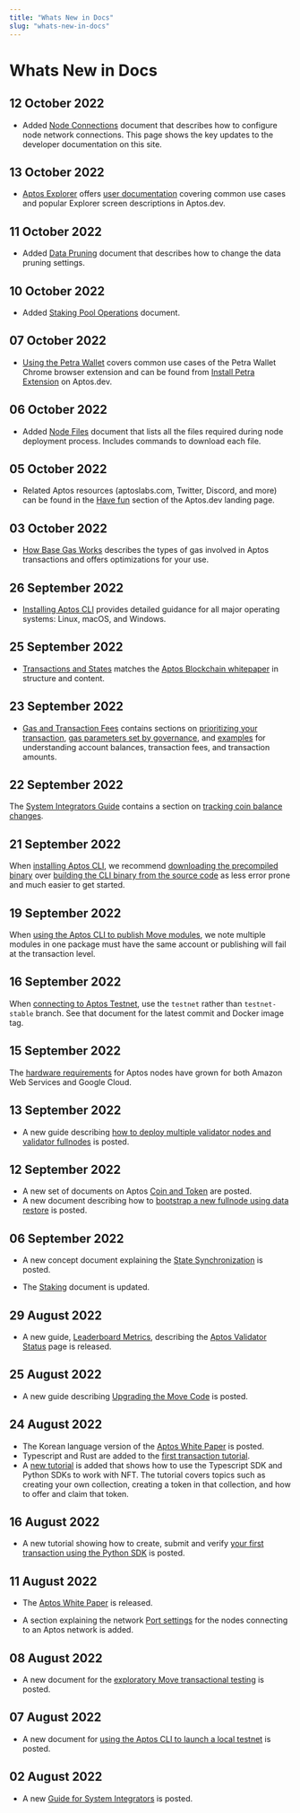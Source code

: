 ```yaml
---
title: "Whats New in Docs"
slug: "whats-new-in-docs"
---
```


# Whats New in Docs

## 12 October 2022

- Added [Node Connections](/docs/nodes/full-node/fullnode-network-connections.md) document that describes how to configure node network connections.
This page shows the key updates to the developer documentation on this site.

## 13 October 2022

- [Aptos Explorer](https://explorer.aptoslabs.com/) offers [user documentation](/docs/guides/use-aptos-explorer.md) covering common use cases and popular Explorer screen descriptions in Aptos.dev.

## 11 October 2022

- Added [Data Pruning](/docs/guides/data-pruning.md) document that describes how to change the data pruning settings.

## 10 October 2022

- Added [Staking Pool Operations](/docs/nodes/validator-node/operator/staking-pool-operations.md) document.

## 07 October 2022

- [Using the Petra Wallet](https://petra.app/docs/use) covers common use cases of the Petra Wallet Chrome browser extension and can be found from [Install Petra Extension](guides/install-petra-wallet.md) on Aptos.dev.

## 06 October 2022

- Added [Node Files](/docs/nodes/node-files-all-networks/node-files.md) document that lists all the files required during node deployment process. Includes commands to download each file.

## 05 October 2022

- Related Aptos resources (aptoslabs.com, Twitter, Discord, and more) can be found in the [Have fun](https://aptos.dev/#have-fun) section of the Aptos.dev landing page.

## 03 October 2022

- [How Base Gas Works](/docs/concepts/base-gas.md) describes the types of gas involved in Aptos transactions and offers optimizations for your use.

## 26 September 2022

- [Installing Aptos CLI](/docs/cli-tools/aptos-cli-tool/install-aptos-cli.md) provides detailed guidance for all major operating systems: Linux, macOS, and Windows.

## 25 September 2022

- [Transactions and States](/docs/concepts/basics-txns-states.md) matches the [Aptos Blockchain whitepaper](/docs/aptos-white-paper/index.md) in structure and content.

## 23 September 2022

- [Gas and Transaction Fees](/docs/concepts/basics-gas-txn-fee.md) contains sections on [prioritizing your transaction](/docs/concepts/basics-gas-txn-fee.md#prioritizing-your-transaction), [gas parameters set by governance](/docs/concepts/basics-gas-txn-fee.md#gas-parameters-set-by-governance), and [examples](/docs/concepts/basics-gas-txn-fee.md#examples) for understanding account balances, transaction fees, and transaction amounts.

## 22 September 2022

The [System Integrators Guide](/docs/guides/system-integrators-guide.md) contains a section on [tracking coin balance changes](/docs/guides/system-integrators-guide.md#tracking-coin-balance-changes).

## 21 September 2022

When [installing Aptos CLI](/docs/cli-tools/aptos-cli-tool/install-aptos-cli.md), we recommend [downloading the precompiled binary](/docs/cli-tools/aptos-cli-tool/install-aptos-cli.md#download-precompiled-binary) over [building the CLI binary from the source code](/docs/cli-tools/aptos-cli-tool/install-aptos-cli.md#advanced-users-only-build-the-cli-binary-from-the-source-code) as less error prone and much easier to get started.

## 19 September 2022

When [using the Aptos CLI to publish Move modules](/docs/cli-tools/aptos-cli-tool/use-aptos-cli.md#publishing-a-move-package-with-a-named-address), we note multiple modules in one package must have the same account or publishing will fail at the transaction level.

## 16 September 2022

When [connecting to Aptos Testnet](/docs/nodes/validator-node/operator/connect-to-aptos-network.md), use the `testnet` rather than `testnet-stable` branch. See that document for the latest commit and Docker image tag.

## 15 September 2022

The [hardware requirements](/docs/nodes/validator-node/operator/node-requirements.md#hardware-requirements) for Aptos nodes have grown for both Amazon Web Services and Google Cloud.

## 13 September 2022

- A new guide describing [how to deploy multiple validator nodes and validator fullnodes](/docs/guides/running-a-local-multi-node-network.md) is posted.

## 12 September 2022

- A new set of documents on Aptos [Coin and Token](/concepts/coin-and-token/index.md) are posted. 
- A new document describing how to [bootstrap a new fullnode using data restore](/nodes/full-node/bootstrap-fullnode.md) is posted.

## 06 September 2022

- A new concept document explaining the [State Synchronization](/guides/state-sync.md) is posted.

- The [Staking](/concepts/staking.md) document is updated.

## 29 August 2022

- A new guide, [Leaderboard Metrics](/nodes/leaderboard-metrics), describing the [Aptos Validator Status](https://aptoslabs.com/leaderboard/it3) page is released.

## 25 August 2022

- A new guide describing [Upgrading the Move Code](/guides/move-guides/upgrading-move-code.md) is posted.


## 24 August 2022

- The Korean language version of the [Aptos White Paper](/aptos-white-paper/aptos-white-paper-in-korean) is posted.
- Typescript and Rust are added to the [first transaction tutorial](/tutorials/your-first-transaction-sdk).
- A [new tutorial](/tutorials/your-first-nft-sdk) is added that shows how to use the Typescript SDK and Python SDKs to work with NFT. The tutorial covers topics such as creating your own collection, creating a token in that collection, and how to offer and claim that token.

## 16 August 2022

- A new tutorial showing how to create, submit and verify [your first transaction using the Python SDK](/tutorials/your-first-transaction) is posted.

## 11 August 2022

- The [Aptos White Paper](/aptos-white-paper/aptos-white-paper-index) is released.

- A section explaining the network [Port settings](/nodes/validator-node/operator/node-requirements#ports) for the nodes connecting to an Aptos network is added.

## 08 August 2022

- A new document for the [exploratory Move transactional testing](/guides/move-guides/guide-move-transactional-testing) is posted.

## 07 August 2022

- A new document for [using the Aptos CLI to launch a local testnet](/nodes/local-testnet/using-cli-to-run-a-local-testnet) is posted.

## 02 August 2022

- A new [Guide for System Integrators](/guides/system-integrators-guide) is posted.
